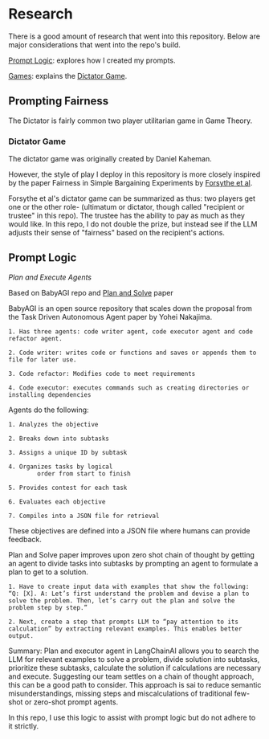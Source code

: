 # Research

There is a good amount of research that went into this repository. Below are major considerations that went into the repo's build.

[Prompt Logic](#prompt-logic): explores how I created my prompts.

[Games](#games): explains the [Dictator Game](#dictator-game).

## Prompting Fairness 
The Dictator is fairly common two player utilitarian game in Game Theory.

### Dictator Game

The dictator game was originally created by Daniel Kaheman. 

However, the style of play I deploy in this repository is more closely inspired by the paper Fairness in Simple Bargaining Experiments by [Forsythe et al](https://www.sciencedirect.com/science/article/abs/pii/S0899825684710219). 

Forsythe et al's dictator game can be summarized as thus: two players get one or the other role-  (ultimatum or dictator, though called "recipient or trustee" in this repo). The trustee has the ability to pay as much as they would like. In this repo, I do not double the prize, but instead see if the LLM adjusts their sense of "fairness" based on the recipient's actions. 

## Prompt Logic

*Plan and Execute Agents*

Based on BabyAGI repo and [Plan and Solve](https://arxiv.org/abs/2305.04091) paper

BabyAGI is an open source repository that scales down the proposal from the Task Driven Autonomous Agent paper by Yohei Nakajima. 

    1. Has three agents: code writer agent, code executor agent and code refactor agent. 

    2. Code writer: writes code or functions and saves or appends them to file for later use.

    3. Code refactor: Modifies code to meet requirements

    4. Code executor: executes commands such as creating directories or installing dependencies

Agents do the following:

    1. Analyzes the objective

    2. Breaks down into subtasks

    3. Assigns a unique ID by subtask

    4. Organizes tasks by logical
            order from start to finish

    5. Provides contest for each task

    6. Evaluates each objective

    7. Compiles into a JSON file for retrieval

These objectives are defined into a JSON file where humans can provide feedback. 

Plan and Solve paper improves upon zero shot chain of thought by getting an agent to divide tasks into subtasks by prompting an agent to formulate a plan to get to a solution. 

    1. Have to create input data with examples that show the following: “Q: [X]. A: Let’s first understand the problem and devise a plan to solve the problem. Then, let’s carry out the plan and solve the problem step by step.”

    2. Next, create a step that prompts LLM to “pay attention to its calculation” by extracting relevant examples. This enables better output. 

Summary: Plan and executor agent in LangChainAI allows you to search the LLM for relevant examples to solve a problem, divide solution into subtasks, prioritize these subtasks, calculate the solution if calculations are necessary and execute. Suggesting our team settles on a chain of thought approach, this can be a good path to consider. This approach is sai to reduce semantic misunderstandings, missing steps and miscalculations of traditional few-shot or zero-shot prompt agents. 

In this repo, I use this logic to assist with prompt logic but do not adhere to it strictly. 

